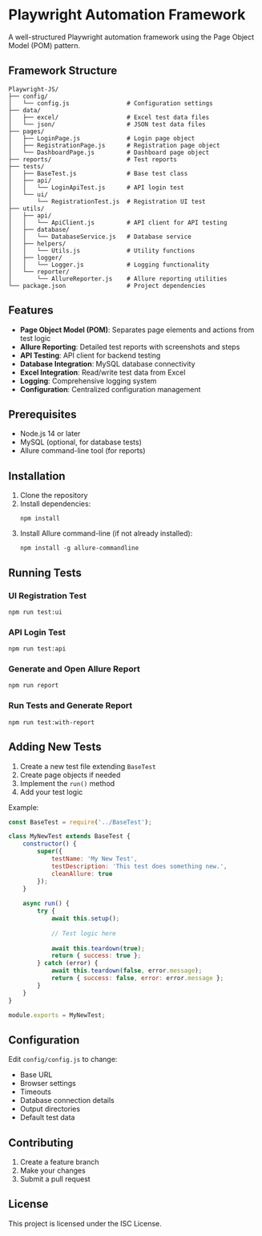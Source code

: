 # Playwright Automation Framework

A well-structured Playwright automation framework using the Page Object Model (POM) pattern.

## Framework Structure

```
Playwright-JS/
├── config/
│   └── config.js                # Configuration settings
├── data/
│   ├── excel/                   # Excel test data files
│   └── json/                    # JSON test data files
├── pages/
│   ├── LoginPage.js             # Login page object
│   ├── RegistrationPage.js      # Registration page object
│   └── DashboardPage.js         # Dashboard page object
├── reports/                     # Test reports
├── tests/
│   ├── BaseTest.js              # Base test class
│   ├── api/
│   │   └── LoginApiTest.js      # API login test
│   └── ui/
│       └── RegistrationTest.js  # Registration UI test
├── utils/
│   ├── api/
│   │   └── ApiClient.js         # API client for API testing
│   ├── database/
│   │   └── DatabaseService.js   # Database service
│   ├── helpers/
│   │   └── Utils.js             # Utility functions
│   ├── logger/
│   │   └── Logger.js            # Logging functionality
│   └── reporter/
│       └── AllureReporter.js    # Allure reporting utilities
└── package.json                 # Project dependencies
```

## Features

- **Page Object Model (POM)**: Separates page elements and actions from test logic
- **Allure Reporting**: Detailed test reports with screenshots and steps
- **API Testing**: API client for backend testing
- **Database Integration**: MySQL database connectivity
- **Excel Integration**: Read/write test data from Excel
- **Logging**: Comprehensive logging system
- **Configuration**: Centralized configuration management

## Prerequisites

- Node.js 14 or later
- MySQL (optional, for database tests)
- Allure command-line tool (for reports)

## Installation

1. Clone the repository
2. Install dependencies:
   ```
   npm install
   ```
3. Install Allure command-line (if not already installed):
   ```
   npm install -g allure-commandline
   ```

## Running Tests

### UI Registration Test
```
npm run test:ui
```

### API Login Test
```
npm run test:api
```

### Generate and Open Allure Report
```
npm run report
```

### Run Tests and Generate Report
```
npm run test:with-report
```

## Adding New Tests

1. Create a new test file extending `BaseTest`
2. Create page objects if needed
3. Implement the `run()` method
4. Add your test logic

Example:
```javascript
const BaseTest = require('../BaseTest');

class MyNewTest extends BaseTest {
    constructor() {
        super({
            testName: 'My New Test',
            testDescription: 'This test does something new.',
            cleanAllure: true
        });
    }
    
    async run() {
        try {
            await this.setup();
            
            // Test logic here
            
            await this.teardown(true);
            return { success: true };
        } catch (error) {
            await this.teardown(false, error.message);
            return { success: false, error: error.message };
        }
    }
}

module.exports = MyNewTest;
```

## Configuration

Edit `config/config.js` to change:

- Base URL
- Browser settings
- Timeouts
- Database connection details
- Output directories
- Default test data

## Contributing

1. Create a feature branch
2. Make your changes
3. Submit a pull request

## License

This project is licensed under the ISC License.
